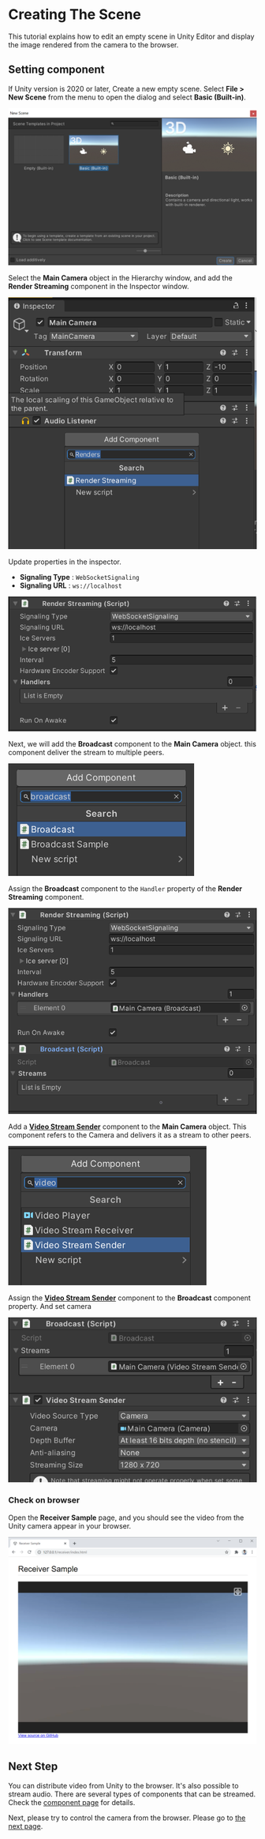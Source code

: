 # Creating The Scene

This tutorial explains how to edit an empty scene in Unity Editor and display the image rendered from the camera to the browser.

## Setting component

If Unity version is 2020 or later, Create a new empty scene. Select **File > New Scene** from the menu to open the dialog and select **Basic (Built-in)**.

![Create new scene](images/create_new_scene.png)

Select the **Main Camera** object in the Hierarchy window, and add the **Render Streaming** component in the Inspector window.

![Add RenderStreaming component](images/add_renderstreaming_component.png)

Update properties in the inspector.

- **Signaling Type** : `WebSocketSignaling`
- **Signaling URL** : `ws://localhost`

![Create scene 03](images/change_properties_websocket.png)

Next, we will add the **Broadcast** component to the **Main Camera** object. this component deliver the stream to multiple peers.

![Add Broadcast component](images/add_broadcast_component.png)

Assign the **Broadcast** component to the `Handler` property of the **Render Streaming** component.

![Assign Broadcast component to handler](images/assign_broadcast_to_handler.png)

Add a [**Video Stream Sender**](video-streaming.html#videostreamsenderapiunityrenderstreamingvideostreamsenderhtml-component) component to the **Main Camera** object. This component refers to the Camera and delivers it as a stream to other peers.

![Add VideoStreamSender component](images/add_videostreamsender_component.png)

Assign the [**Video Stream Sender**](video-streaming.html#videostreamsenderapiunityrenderstreamingvideostreamsenderhtml-component) component to the **Broadcast** component property. And set camera

![Assign VideoStreamSender component to streams](images/assign_videostreamsender_to_streams.png)

### Check on browser

Open the **Receiver Sample** page, and you should see the video from the Unity camera appear in your browser.

![Receiver Sample on the browser](images/receiver_sample_on_browser.png)

## Next Step

You can distribute video from Unity to the browser. It's also possible to stream audio. There are several types of components that can be streamed. Check the [component page](components.md) for details.

Next, please try to control the camera from the browser. Please go to [the next page](control-camera.md).
